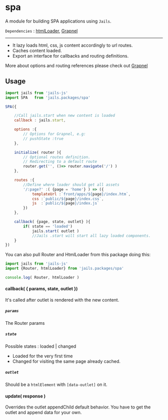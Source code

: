 # spa

A module for building SPA applications using `Jails`.

`Dependencies` : [htmlLoader](https://github.com/Javiani/html-loader), [Grapnel](https://github.com/baseprime/grapnel)

---

- It lazy loads html, css, js content accordingly to url routes.
- Caches content loaded.
- Export an interface for callbacks and routing definitions.

More about options and routing references please check out [Grapnel](https://github.com/baseprime/grapnel)

## Usage

```js
import jails from 'jails-js'
import SPA   from 'jails.packages/spa'

SPA({

	//Call jails.start when new content is loaded
	callback : jails.start,

	options :{
        // Options for Grapnel, e.g:
		// pushState :true
	},

	initialize( router ){
        // Optional routes definition.
        // Redirecting to a default route
		router.get('', ()=> router.navigate('/') )
	},

	routes :{
        //Define where loader should get all assets
		'/:page?' :( {page = 'home'} ) => ({
			templateUrl :`front/apps/${page}/index.htm`,
			css :`public/${page}/index.css`,
			js  :`public/${page}/index.js`
		})
	},

	callback( {page, state, outlet} ){
		if( state == 'loaded')
			jails.start( outlet )
            //Jails .start will start all lazy loaded components.
	}
})
```

You can also pull Router and HtmlLoader from this package doing this:

```js
import jails from 'jails-js'
import {Router, htmlLoader} from 'jails.packages/spa'

console.log( Router, htmlLoader )
```

#### callback( { params, state, outlet })
It's called after outlet is rendered with the new content.

##### `params`
The Router params

##### `state`
Possible states : loaded | changed
- Loaded for the very first time
- Changed for visiting the same page already cached.

##### `outlet`
Should be a `htmlElement` with `[data-outlet]` on it.

#### update( response )
Overrides the outlet appendChild default behavior. You have to get the outlet and append data for your own.
